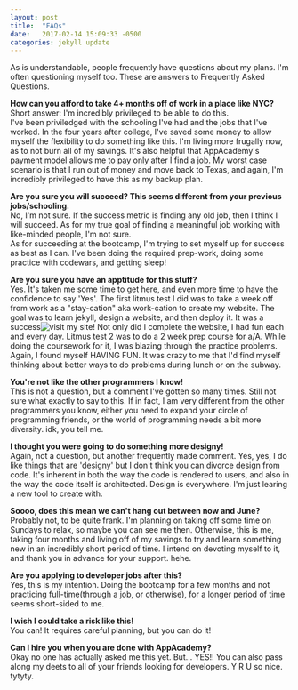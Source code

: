 ```yaml
---
layout: post
title:  "FAQs"
date:   2017-02-14 15:09:33 -0500
categories: jekyll update
---
```

As is understandable, people frequently have questions about my plans. I'm often questioning myself too. These are answers to Frequently Asked Questions.

<b>How can you afford to take 4+ months off of work in a place like NYC?</b> <br>
Short answer: I'm incredibly privileged to be able to do this.<br>
I've been priviledged with the schooling I've had and the jobs that I've worked. In the four years after college, I've saved some money to allow myself the flexibility to do something like this. I'm living more frugally now, as to not burn all of my savings. It's also helpful that AppAcademy's payment model allows me to pay only after I find a job. My worst case scenario is that I run out of money and move back to Texas, and again, I'm incredibly privileged to have this as my backup plan. 

<b>Are you sure you will succeed? This seems different from your previous jobs/schooling.</b> <br>
No, I'm not sure. If the success metric is finding any old job, then I think I will succeed. As for my true goal of finding a meaningful job working with like-minded people, I'm not sure.<br>
As for succeeding at the bootcamp, I'm trying to set myself up for success as best as I can. I've been doing the required prep-work, doing some practice with codewars, and getting sleep!

<b>Are you sure you have an apptitude for this stuff?</b> <br>
Yes. It's taken me some time to get here, and even more time to have the confidence to say 'Yes'. The first litmus test I did was to take a week off from work as a "stay-cation" aka work-cation to create my website. The goal was to learn jekyll, design a website, and then deploy it. It was a success![visit my site!][my-site] Not only did I complete the website, I had fun each and every day. Litmus test 2 was to do a 2 week prep course for a/A. While doing the coursework for it, I was blazing through the practice problems. Again, I found myself HAVING FUN. It was crazy to me that I'd find myself thinking about better ways to do problems during lunch or on the subway. 

<b>You're not like the other programmers I know!</b> <br>
This is not a question, but a comment I've gotten so many times. Still not sure what exactly to say to this. If in fact, I am very different from the other programmers you know, either you need to expand your circle of programming friends, or the world of programming needs a bit more diversity. idk, you tell me. 

<b>I thought you were going to do something more designy!</b> <br>
Again, not a question, but another frequently made comment. Yes, yes, I do like things that are 'designy' but I don't think you can divorce design from code. It's inherent in both the way the code is rendered to users, and also in the way the code itself is architected. Design is everywhere. I'm just learing a new tool to create with. 

<b>Soooo, does this mean we can't hang out between now and June?</b> <br>
Probably not, to be quite frank. I'm planning on taking off some time on Sundays to relax, so maybe you can see me then. Otherwise, this is me, taking four months and living off of my savings to try and learn something new in an incredibly short period of time. I intend on devoting myself to it, and thank you in advance for your support. hehe. 

<b>Are you applying to developer jobs after this?</b> <br>
Yes, this is my intention. Doing the bootcamp for a few months and not practicing full-time(through a job, or otherwise), for a longer period of time seems short-sided to me. 

<b>I wish I could take a risk like this!</b> <br>
You can! It requires careful planning, but you can do it!

<b>Can I hire you when you are done with AppAcademy?</b> <br>
Okay no one has actually asked me this yet. But... YES!! You can also pass along my deets to all of your friends looking for developers. Y R U so nice. tytyty. 




[my-site]: http://hahaha.cool

